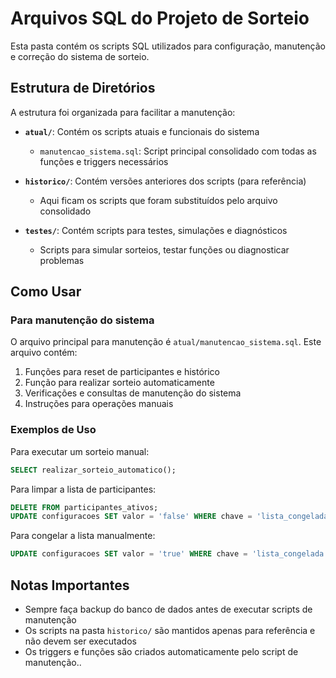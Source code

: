 # Arquivos SQL do Projeto de Sorteio

Esta pasta contém os scripts SQL utilizados para configuração, manutenção e correção do sistema de sorteio.

## Estrutura de Diretórios

A estrutura foi organizada para facilitar a manutenção:

- **`atual/`**: Contém os scripts atuais e funcionais do sistema
  - `manutencao_sistema.sql`: Script principal consolidado com todas as funções e triggers necessários
  
- **`historico/`**: Contém versões anteriores dos scripts (para referência)
  - Aqui ficam os scripts que foram substituídos pelo arquivo consolidado

- **`testes/`**: Contém scripts para testes, simulações e diagnósticos
  - Scripts para simular sorteios, testar funções ou diagnosticar problemas

## Como Usar

### Para manutenção do sistema

O arquivo principal para manutenção é `atual/manutencao_sistema.sql`. Este arquivo contém:

1. Funções para reset de participantes e histórico
2. Função para realizar sorteio automaticamente
3. Verificações e consultas de manutenção do sistema
4. Instruções para operações manuais

### Exemplos de Uso

Para executar um sorteio manual:
```sql
SELECT realizar_sorteio_automatico();
```

Para limpar a lista de participantes:
```sql
DELETE FROM participantes_ativos;
UPDATE configuracoes SET valor = 'false' WHERE chave = 'lista_congelada';
```

Para congelar a lista manualmente:
```sql
UPDATE configuracoes SET valor = 'true' WHERE chave = 'lista_congelada';
```

## Notas Importantes

- Sempre faça backup do banco de dados antes de executar scripts de manutenção
- Os scripts na pasta `historico/` são mantidos apenas para referência e não devem ser executados
- Os triggers e funções são criados automaticamente pelo script de manutenção..